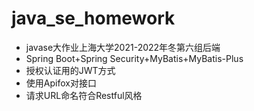 # java_se_homework
* javase大作业上海大学2021-2022年冬第六组后端
* Spring Boot+Spring Security+MyBatis+MyBatis-Plus
* 授权认证用的JWT方式
* 使用Apifox对接口
* 请求URL命名符合Restful风格
